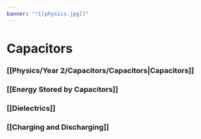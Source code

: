 ```yaml
---
banner: "![[physics.jpg]]"
---
```

# Capacitors 

### [[Physics/Year 2/Capacitors/Capacitors|Capacitors]]

### [[Energy Stored by Capacitors]]

### [[Dielectrics]]

### [[Charging and Discharging]]
